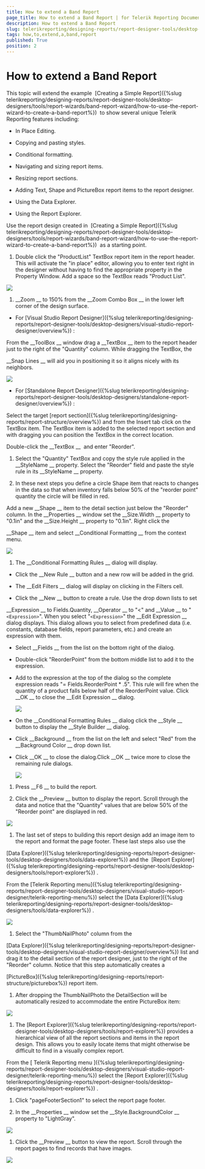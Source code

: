 ```yaml
---
title: How to extend a Band Report
page_title: How to extend a Band Report | for Telerik Reporting Documentation
description: How to extend a Band Report
slug: telerikreporting/designing-reports/report-designer-tools/desktop-designers/tools/report-wizards/band-report-wizard/how-to-extend-a-band-report
tags: how,to,extend,a,band,report
published: True
position: 2
---
```


# How to extend a Band Report



This topic will extend the example 
[Creating a Simple Report]({%slug telerikreporting/designing-reports/report-designer-tools/desktop-designers/tools/report-wizards/band-report-wizard/how-to-use-the-report-wizard-to-create-a-band-report%})
 to show several unique Telerik Reporting features including:
      


* In Place Editing.


* Copying and pasting styles.


* Conditional formatting.


* Navigating and sizing report items.


* Resizing report sections.


* Adding Text, Shape and PictureBox report items to the report designer.


* Using the Data Explorer.


* Using the Report Explorer.


Use the report design created in 
[Creating a Simple Report]({%slug telerikreporting/designing-reports/report-designer-tools/desktop-designers/tools/report-wizards/band-report-wizard/how-to-use-the-report-wizard-to-create-a-band-report%})
 as a starting point.
      


1. Double click the "ProductList" TextBox report item in the report header. This will activate
            the "in place" editor, allowing you to enter text right in the designer without having to find the
            appropriate property in the Property Window. Add a space so the TextBox reads "Product List".
          
  
  ![](images/QuickStart021.png)

1. __Zoom
__ to 150% from the 
__Zoom Combo Box
__            in the lower left corner of the design surface.
          


* For 
[Visual Studio Report Designer]({%slug telerikreporting/designing-reports/report-designer-tools/desktop-designers/visual-studio-report-designer/overview%})
:
              
From the 
__ToolBox
__ window drag a 
__TextBox
__ item to the report
                header just to the right of the "Quantity" column. While dragging the TextBox, the
                
__Snap Lines
__ will aid you in positioning it so it aligns
                nicely with its neighbors.
              
  
  ![](images/QuickStart023.png)

* For 
[Standalone Report Designer]({%slug telerikreporting/designing-reports/report-designer-tools/desktop-designers/standalone-report-designer/overview%})
:
              
Select the target 
[report section]({%slug telerikreporting/designing-reports/report-structure/overview%})
 and from the Insert tab click on the TextBox item.
                The TextBox item is added to the selected report section and with dragging you can position the TextBox in the correct location.
              
Double-click the 
__TextBox
__ 
            and enter "Reorder".
          


1. Select the "Quantity" TextBox and copy the style rule applied in the 
__StyleName
__ property. Select the "Reorder" field and paste the style rule in its 
__StyleName
__ property.
          


1. In these next steps you define a circle Shape item that reacts to changes in the data
            so that when inventory falls below 50% of the "reorder point" quantity the circle will be
            filled in red.
          
Add a new 
__Shape
__ item to the detail section just below the "Reorder"
            column. In the 
__Properties
__ window set the 
__Size.Width
__            property to "0.1in" and the 
__Size.Height
__ property to "0.1in". Right click the
            
__Shape
__ item and select 
__Conditional Formatting
__            from the context menu.
          
  
  ![](images/QuickStart025.png)

1. The 
__Conditional Formatting Rules
__ dialog will display.
          


* Click the 
__New Rule
__ button and a new row will be added in the grid.
              


* The 
__Edit Filters
__ dialog will display on clicking in the Filters cell. 
              


* Click the 
__New
__ button to create a rule. Use the drop down lists to set 
                
__Expression
__ to Fields.Quantity, 
__Operator
__ 
                to "<" and 
__Value
__ to "```<Expression>```". When you select 
                "```<Expression>```" the 
__Edit Expression
__ dialog displays. 
                This dialog allows you to select from predefined data (i.e. constants, database fields, report parameters, etc.) 
                and create an expression with them.
              


* Select 
__Fields
__ from the list on the bottom right of the dialog.
              


* Double-click "ReorderPoint" from the bottom middle list to add it to the expression.
              


* Add to the expression at the top of the dialog so the complete expression reads "= Fields.ReorderPoint * .5". This rule will fire when the quantity of a product falls below half of the ReorderPoint value. Click 
__OK
__ to close the 
__Edit Expression
__ dialog.
              
  
  ![](images/QuickStart026.png)

* On the 
__Conditional Formatting Rules
__ dialog click the 
__Style
__ button to display the 
__Style Builder
__ dialog.
              


* Click 
__Background
__ from the list on the left and select "Red" from the 
__Background Color
__ drop down list.
              


* Click 
__OK
__ to close the dialog.Click 
__OK
__ twice more to close the remaining rule dialogs.
              
  
  ![](images/QuickStart027.png)

1. Press 
__F6
__ to build the report.
          


1. Click the 
__Preview
__ button to display the report.
            Scroll through the data and notice that the "Quantity" values that are below 50% of the
            "Reorder point" are displayed in red.
          
  
  ![](images/QuickStart028.png)

1. The last set of steps to building this report design add an image item to the
            report and format the page footer. These last steps also use the
            
[Data Explorer]({%slug telerikreporting/designing-reports/report-designer-tools/desktop-designers/tools/data-explorer%})
            and the 
[Report Explorer]({%slug telerikreporting/designing-reports/report-designer-tools/desktop-designers/tools/report-explorer%})
.
          
From the 
[Telerik Reporting menu]({%slug telerikreporting/designing-reports/report-designer-tools/desktop-designers/visual-studio-report-designer/telerik-reporting-menu%})
            select the 
[Data Explorer]({%slug telerikreporting/designing-reports/report-designer-tools/desktop-designers/tools/data-explorer%})
.
          
  
  ![](images/QuickStart029.png)

1. Select the "ThumbNailPhoto" column from the
            
[Data Explorer]({%slug telerikreporting/designing-reports/report-designer-tools/desktop-designers/visual-studio-report-designer/overview%})
            list and drag it to the detail section of the report designer, just to the right of the "Reorder" column.
            Notice that this step automatically creates a
            
[PictureBox]({%slug telerikreporting/designing-reports/report-structure/picturebox%})
 report item.
          


1. After dropping the ThumbNailPhoto the DetailSection will be automatically resized to
            accommodate the entire PictureBox item:
          
  
  ![](images/QuickStart030.png)

1. The 
[Report Explorer]({%slug telerikreporting/designing-reports/report-designer-tools/desktop-designers/tools/report-explorer%})
            provides a hierarchical view of all the report sections and items in the report design. This allows
            you to easily locate items that might otherwise be difficult to find in a visually complex report.
          
From the 
[
              Telerik
              Reporting menu
            ]({%slug telerikreporting/designing-reports/report-designer-tools/desktop-designers/visual-studio-report-designer/telerik-reporting-menu%})
 select the 
[Report Explorer]({%slug telerikreporting/designing-reports/report-designer-tools/desktop-designers/tools/report-explorer%})
.
          


1. Click "pageFooterSection1" to select the report page footer.
          


1. In the 
__Properties
__ window set the 
__Style.BackgroundColor
__            property to "LightGray".
          
  
  ![](images/QuickStart031.png)

1. Click the 
__Preview
__ button to view the report. Scroll through
            the report pages to find records that have images.
          
  
  ![](images/QuickStart033.png)
